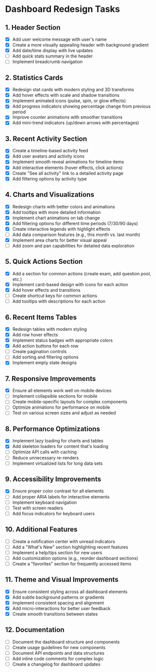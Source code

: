 # Dashboard Redesign Tasks

## 1. Header Section
- [x] Add user welcome message with user's name
- [x] Create a more visually appealing header with background gradient
- [x] Add date/time display with live updates
- [ ] Add quick stats summary in the header
- [ ] Implement breadcrumb navigation

## 2. Statistics Cards
- [x] Redesign stat cards with modern styling and 3D transforms
- [x] Add hover effects with scale and shadow transitions
- [x] Implement animated icons (pulse, spin, or glow effects)
- [x] Add progress indicators showing percentage change from previous period
- [x] Improve counter animations with smoother transitions
- [x] Add mini-trend indicators (up/down arrows with percentages)

## 3. Recent Activity Section
- [x] Create a timeline-based activity feed
- [x] Add user avatars and activity icons
- [x] Implement smooth reveal animations for timeline items
- [x] Add interactive elements (hover effects, click actions)
- [x] Create "See all activity" link to a detailed activity page
- [x] Add filtering options by activity type

## 4. Charts and Visualizations
- [x] Redesign charts with better colors and animations
- [x] Add tooltips with more detailed information
- [x] Implement chart animations on tab change
- [x] Add filtering options for different time periods (7/30/90 days)
- [x] Create interactive legends with highlight effects
- [ ] Add data comparison features (e.g., this month vs. last month)
- [x] Implement area charts for better visual appeal
- [ ] Add zoom and pan capabilities for detailed data exploration

## 5. Quick Actions Section
- [x] Add a section for common actions (create exam, add question pool, etc.)
- [x] Implement card-based design with icons for each action
- [x] Add hover effects and transitions
- [ ] Create shortcut keys for common actions
- [ ] Add tooltips with descriptions for each action

## 6. Recent Items Tables
- [x] Redesign tables with modern styling
- [x] Add row hover effects
- [x] Implement status badges with appropriate colors
- [x] Add action buttons for each row
- [ ] Create pagination controls
- [ ] Add sorting and filtering options
- [x] Implement empty state designs

## 7. Responsive Improvements
- [x] Ensure all elements work well on mobile devices
- [ ] Implement collapsible sections for mobile
- [ ] Create mobile-specific layouts for complex components
- [ ] Optimize animations for performance on mobile
- [ ] Test on various screen sizes and adjust as needed

## 8. Performance Optimizations
- [x] Implement lazy loading for charts and tables
- [x] Add skeleton loaders for content that's loading
- [ ] Optimize API calls with caching
- [ ] Reduce unnecessary re-renders
- [ ] Implement virtualized lists for long data sets

## 9. Accessibility Improvements
- [x] Ensure proper color contrast for all elements
- [ ] Add proper ARIA labels for interactive elements
- [ ] Implement keyboard navigation
- [ ] Test with screen readers
- [ ] Add focus indicators for keyboard users

## 10. Additional Features
- [ ] Create a notification center with unread indicators
- [ ] Add a "What's New" section highlighting recent features
- [ ] Implement a help/tips section for new users
- [ ] Add customization options (e.g., reorder dashboard sections)
- [ ] Create a "favorites" section for frequently accessed items

## 11. Theme and Visual Improvements
- [x] Ensure consistent styling across all dashboard elements
- [x] Add subtle background patterns or gradients
- [x] Implement consistent spacing and alignment
- [x] Add micro-interactions for better user feedback
- [x] Create smooth transitions between states

## 12. Documentation
- [ ] Document the dashboard structure and components
- [ ] Create usage guidelines for new components
- [ ] Document API endpoints and data structures
- [ ] Add inline code comments for complex logic
- [ ] Create a changelog for dashboard updates
